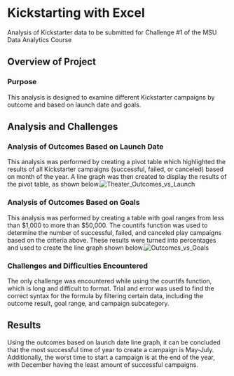 # Kickstarting with Excel
Analysis of Kickstarter data to be submitted for Challenge #1 of the MSU Data Analytics Course
## Overview of Project

### Purpose
This analysis is designed to examine different Kickstarter campaigns by outcome and based on launch date and goals.
## Analysis and Challenges

### Analysis of Outcomes Based on Launch Date
This analysis was performed by creating a pivot table which highlighted the results of all Kickstarter campaigns (successful, failed, or canceled) based on month of the year. A line graph was then created to display the results of the pivot table, as shown below.![Theater_Outcomes_vs_Launch](https://user-images.githubusercontent.com/107012216/174175499-61088cdd-532a-40cf-a886-9abadddd3ef1.png)

### Analysis of Outcomes Based on Goals
This analysis was performed by creating a table with goal ranges from less than $1,000 to more than $50,000. The countifs function was used to determine the number of successful, failed, and canceled play campaigns based on the criteria above. These results were turned into percentages and used to create the line graph shown below.![Outcomes_vs_Goals](https://user-images.githubusercontent.com/107012216/174178798-407931a7-8a4e-40b4-86c9-10074cf4c3b1.png)

### Challenges and Difficulties Encountered
The only challenge was encountered while using the countifs function, which is long and difficult to format. Trial and error was used to find the correct syntax for the formula by filtering certain data, including the outcome result, goal range, and campaign subcategory.
## Results

Using the outcomes based on launch date line graph, it can be concluded that the most successful time of year to create a campaign is May-July. Additionally, the worst time to start a campaign is at the end of the year, with December having the least amount of successful campaigns.






